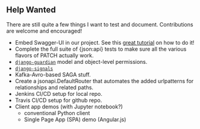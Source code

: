 ## Help Wanted

There are still quite a few things I want to test and document. Contributions are welcome and encouraged!
- Embed Swagger-UI in our project. See this
  [great tutorial](https://dev.to/matthewhegarty/swaggerui-inside-django-rest-framework-1c2p) on how to do it!
- Complete the full suite of {json:api} tests to make sure all the various flavors of PATCH actually work.
- [`django-guardian`](https://django-guardian.readthedocs.io/en/stable/) model and object-level permissions.
- [`django-signals`](https://docs.djangoproject.com/en/stable/topics/signals/)
- Kafka-Avro-based SAGA stuff.
- Create a jsonapi.DefaultRouter that automates the added urlpatterns for relationships and related paths.
- Jenkins CI/CD setup for local repo.
- Travis CI/CD setup for github repo.
- Client app demos (with Jupyter notebook?)
  - conventional Python client
  - Single Page App (SPA) demo (Angular.js)
